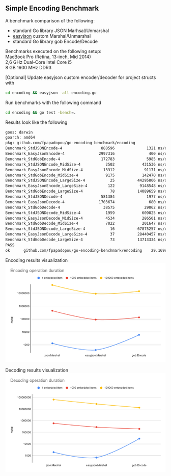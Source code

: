## Simple Encoding Benchmark

A benchmark comparison of the following:
- standard Go library JSON Marhsal/Unmarshal
- [easyjson](https://github.com/mailru/easyjson) custom Marshal/Unmarshal
- standard Go library gob Encode/Decode

Benchmarks executed on the following setup:  
MacBook Pro (Retina, 13-inch, Mid 2014)  
2,6 GHz Dual-Core Intel Core i5  
8 GB 1600 MHz DDR3  

[Optional] Update easyjson custom encoder/decoder for project structs with  
```bash
cd encoding && easyjson -all encoding.go 
```
Run benchmarks with the following command  
```bash
cd encoding && go test -bench=.
```

Results look like the following
```bash
goos: darwin
goarch: amd64
pkg: github.com/fpapadopou/go-encoding-benchmark/encoding
Benchmark_StdJSONEncode-4                 888596              1321 ns/op
Benchmark_EasyJsonEncode-4               2997316               400 ns/op
Benchmark_StdGobEncode-4                  172783              5985 ns/op
Benchmark_StdJSONEncode_MidSize-4           2502            431536 ns/op
Benchmark_EasyJsonEncode_MidSize-4         13312             91171 ns/op
Benchmark_StdGobEncode_MidSize-4            9175            142470 ns/op
Benchmark_StdJSONEncode_LargeSize-4           25          44295806 ns/op
Benchmark_EasyJsonEncode_LargeSize-4         122           9148548 ns/op
Benchmark_StdGobEncode_LargeSize-4            78          14089659 ns/op
Benchmark_StdJSONDecode-4                 581384              1977 ns/op
Benchmark_EasyJsonDecode-4               1703674               680 ns/op
Benchmark_StdGobDecode-4                   38575             29062 ns/op
Benchmark_StdJSONDecode_MidSize-4           1959            609825 ns/op
Benchmark_EasyJsonDecode_MidSize-4          4534            286501 ns/op
Benchmark_StdGobDecode_MidSize-4            7022            201647 ns/op
Benchmark_StdJSONDecode_LargeSize-4           16          67875257 ns/op
Benchmark_EasyJsonDecode_LargeSize-4          37          28440457 ns/op
Benchmark_StdGobDecode_LargeSize-4            73          13713334 ns/op
PASS
ok      github.com/fpapadopou/go-encoding-benchmark/encoding    29.169s

```

Encoding results visualization  
![Encoding duration graph](images/Encoding%20operation%20duration.png)

Decoding results visualization  
![Decoding duration graph](images/Decoding%20operation%20duration.png)
